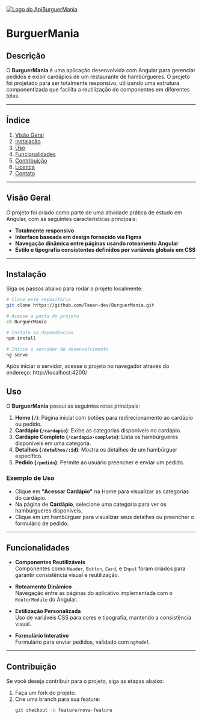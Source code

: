 [![Logo do ApiBurguerMania](https://cdn.discordapp.com/attachments/1125892268138713201/1312970064168878131/logo-nav.png?ex=674e6e29&is=674d1ca9&hm=d206061aaf6aca7bdd7b6d67e98644695eebe09d7a696445498d85dc921d3591&)](https://www.api-burguer-mania.com)

# **BurguerMania**

## **Descrição**

O **BurguerMania** é uma aplicação desenvolvida com Angular para gerenciar pedidos e exibir cardápios de um restaurante de hambúrgueres. O projeto foi projetado para ser totalmente responsivo, utilizando uma estrutura componentizada que facilita a reutilização de componentes em diferentes telas.

---

## **Índice**

1. [Visão Geral](#visão-geral)
2. [Instalação](#instalação)
3. [Uso](#uso)
4. [Funcionalidades](#funcionalidades)
5. [Contribuição](#contribuição)
6. [Licença](#licença)
7. [Contato](#contato)

---

## **Visão Geral**

O projeto foi criado como parte de uma atividade prática de estudo em Angular, com as seguintes características principais:

- **Totalmente responsivo**
- **Interface baseada em design fornecido via Figma**
- **Navegação dinâmica entre páginas usando roteamento Angular**
- **Estilo e tipografia consistentes definidos por variáveis globais em CSS**

---

## **Instalação**

Siga os passos abaixo para rodar o projeto localmente:

```bash
# Clone este repositório
git clone https://github.com/Tauan-dev/BurguerMania.git

# Acesse a pasta do projeto
cd BurguerMania

# Instale as dependências
npm install

# Inicie o servidor de desenvolvimento
ng serve
```

Após iniciar o servidor, acesse o projeto no navegador através do endereço:
http://localhost:4200/

## **Uso**

O **BurguerMania** possui as seguintes rotas principais:

1. **Home (`/`)**: Página inicial com botões para redirecionamento ao cardápio ou pedido.
2. **Cardápio (`/cardapio`)**: Exibe as categorias disponíveis no cardápio.
3. **Cardápio Completo (`/cardapio-completo`)**: Lista os hambúrgueres disponíveis em uma categoria.
4. **Detalhes (`/detalhes/:id`)**: Mostra os detalhes de um hambúrguer específico.
5. **Pedido (`/pedido`)**: Permite ao usuário preencher e enviar um pedido.

### **Exemplo de Uso**

- Clique em **"Acessar Cardápio"** na Home para visualizar as categorias do cardápio.
- Na página de **Cardápio**, selecione uma categoria para ver os hambúrgueres disponíveis.
- Clique em um hambúrguer para visualizar seus detalhes ou preencher o formulário de pedido.

---

## **Funcionalidades**

- **Componentes Reutilizáveis**  
  Componentes como `Header`, `Button`, `Card`, e `Input` foram criados para garantir consistência visual e reutilização.

- **Roteamento Dinâmico**  
  Navegação entre as páginas do aplicativo implementada com o `RouterModule` do Angular.

- **Estilização Personalizada**  
  Uso de variáveis CSS para cores e tipografia, mantendo a consistência visual.

- **Formulário Interativo**  
  Formulário para enviar pedidos, validado com `ngModel`.

---

## **Contribuição**

Se você deseja contribuir para o projeto, siga as etapas abaixo:

1. Faça um fork do projeto.
2. Crie uma branch para sua feature:
   ```bash
   git checkout -b feature/nova-feature
   ```

